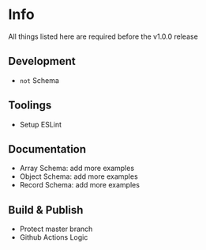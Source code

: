 # Info
All things listed here are required before the v1.0.0 release

## Development
* `not` Schema

## Toolings
* Setup ESLint

## Documentation
* Array Schema: add more examples
* Object Schema: add more examples
* Record Schema: add more examples

## Build & Publish
* Protect master branch
* Github Actions Logic